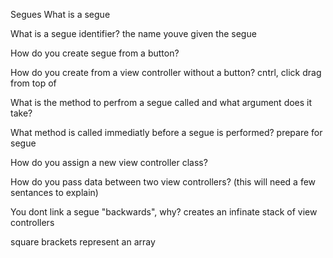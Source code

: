 Segues
What is a segue

What is a segue identifier?
the name youve given the segue 

How do you create segue from a button?

How do you create from a view controller without a button?
cntrl, click drag from top of

What is the method to perfrom a segue called and what argument does it take?

What method is called immediatly before a segue is performed?
prepare for segue 

How do you assign a new view controller class?

How do you pass data between two view controllers? (this will need a few sentances to explain)

You dont link a segue "backwards", why?
creates an infinate stack of view controllers 

square brackets represent an array 
